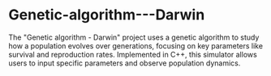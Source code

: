 # Genetic-algorithm---Darwin
The "Genetic algorithm - Darwin" project uses a genetic algorithm to study how a population evolves over generations, focusing on key parameters like survival and reproduction rates. Implemented in C++, this simulator allows users to input specific parameters and observe population dynamics.
























